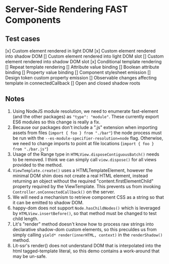 # Server-Side Rendering FAST Components

## Test cases
[x] Custom element rendered in light DOM
[x] Custom element rendered into shadow DOM
[] Custom element rendered into light DOM slot
[] Custom element rendered into shadow DOM slot
[x] Conditional template rendering
[] Repeat template rendering
[] Attribute value binding
[] Boolean attribute binding
[] Property value binding
[] Component stylesheet emission
[] Design token custom property emission
[] Observable changes affecting template in connectedCallback
[] Open and closed shadow roots

## Notes
1. Using NodeJS module resolution, we need to enumerate fast-element (and the other packages) as `"type": "module"`. These currently export ES6 modules so this change is really a fix.
2. Because our packages don't include a ".js" extension when importing assets from files (`import { foo } from "./bar"`) the node process must be run with the  `--es-module-specifier-resolution=node` flag. Otherwise, we need to change imports to point at file locations (`import { foo } from "./bar.js"`)
3. Usage of the Range type in `HTMLView.disposeContiguousBatch()` needs to be removed. I think we can simply call `view.dispose()` for all views provided to the method.
4. `ViewTemplate.create()` uses a HTMLTemplateElement, however the minimal DOM shim does not create a real HTML element, instead returning an object without the required "content.firstElementChild" property required by the ViewTemplate. This prevents us from invoking `Controller.onConnectedCallback()` on the server.
5. We will need a mechanism to retrieve component CSS as a string so that it can be emitted to shadow DOM.
6. happy-dom does not support `Node.hasChildNodes()` which is leveraged by `HTMLView.insertBefore()`, so that method must be changed to test child length.
7. Lit's "render" method doesn't know how to process raw strings into declarative shadow-dom custom elements, so this preculdes us from simply calling `yield* render(innerHTML, context)` in the `renderShadow()` method.
8. Lit-ssr's render() does not understand DOM that is interpolated into the html tagged-template literal, so this demo contains a work-around that may be un-safe.